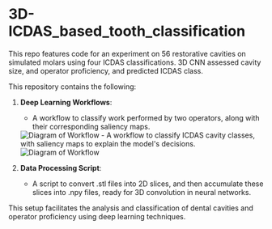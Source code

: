 # 3D-ICDAS_based_tooth_classification
This repo features code for an experiment on 56 restorative cavities on simulated molars using four ICDAS classifications. 3D CNN assessed cavity size, and operator proficiency, and predicted ICDAS class.


This repository contains the following:

1. **Deep Learning Workflows**: 
   - A workflow to classify work performed by two operators, along with their corresponding saliency maps.
   <img src="![images/workflow_diagram.png](https://github.com/aguynamedSaif/3D-ICDAS_based_tooth_classification/blob/main/utils/workflow_2operator.jpg)" alt="Diagram of Workflow" width="500">
   - A workflow to classify ICDAS cavity classes, with saliency maps to explain the model's decisions.
   <img src="![images/workflow_diagram.png](https://github.com/aguynamedSaif/3D-ICDAS_based_tooth_classification/blob/main/utils/workflow_ICDAS.jpg)" alt="Diagram of Workflow" width="500">

2. **Data Processing Script**: 
   - A script to convert .stl files into 2D slices, and then accumulate these slices into .npy files, ready for 3D convolution in neural networks.

This setup facilitates the analysis and classification of dental cavities and operator proficiency using deep learning techniques.